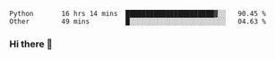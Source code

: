 <!--START_SECTION:waka-->

```text
Python       16 hrs 14 mins  ██████████████████████▓░░   90.45 %
Other        49 mins         █░░░░░░░░░░░░░░░░░░░░░░░░   04.63 %
```

<!--END_SECTION:waka-->

### Hi there 👋

<!--
**DnC275/DnC275** is a ✨ _special_ ✨ repository because its `README.md` (this file) appears on your GitHub profile.

Here are some ideas to get you started:

- 🔭 I’m currently working on ...
- 🌱 I’m currently learning ...
- 👯 I’m looking to collaborate on ...
- 🤔 I’m looking for help with ...
- 💬 Ask me about ...
- 📫 How to reach me: ...
- 😄 Pronouns: ...
- ⚡ Fun fact: ...
-->
